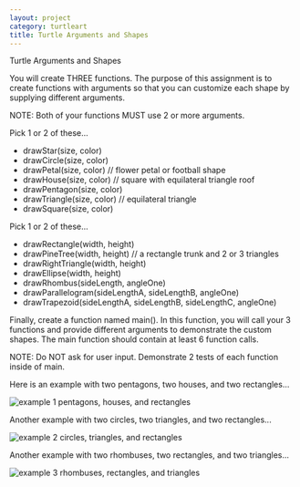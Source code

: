 ```yaml
---
layout: project
category: turtleart
title: Turtle Arguments and Shapes
---
```

Turtle Arguments and Shapes

You will create THREE functions. The purpose of this assignment is to create functions with arguments so that you can customize each shape by supplying different arguments.

NOTE: Both of your functions MUST use 2 or more arguments.

Pick 1 or 2 of these...

  - drawStar(size, color)
  - drawCircle(size, color)
  - drawPetal(size, color) // flower petal or football shape
  - drawHouse(size, color) // square with equilateral triangle roof
  - drawPentagon(size, color)
  - drawTriangle(size, color) // equilateral triangle
  - drawSquare(size, color)

Pick 1 or 2 of these...

  - drawRectangle(width, height)
  - drawPineTree(width, height) // a rectangle trunk and 2 or 3 triangles
  - drawRightTriangle(width, height)
  - drawEllipse(width, height)
  - drawRhombus(sideLength, angleOne)
  - drawParallelogram(sideLengthA, sideLengthB, angleOne)
  - drawTrapezoid(sideLengthA, sideLengthB, sideLengthC, angleOne)

Finally, create a function named main(). In this function, you will call your 3 functions and provide different arguments to demonstrate the custom shapes. The main function should contain at least 6 function calls.

NOTE: Do NOT ask for user input. Demonstrate 2 tests of each function inside of main.

Here is an example with two pentagons, two houses, and two rectangles...

![example 1 pentagons, houses, and rectangles](https://bradleycodeu.github.io/apcsp/turtleart/TurtleArgsAndShapes/trtArguments1.png)

Another example with two circles, two triangles, and two rectangles...

![example 2 circles, triangles, and rectangles](https://bradleycodeu.github.io/apcsp/turtleart/TurtleArgsAndShapes/trtArguments2.png)

Another example with two rhombuses, two rectangles, and two triangles...

![example 3 rhombuses, rectangles, and triangles](https://bradleycodeu.github.io/apcsp/turtleart/TurtleArgsAndShapes/trtArguments3.png)